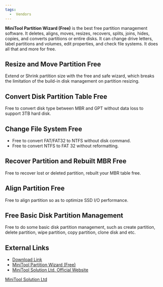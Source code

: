 ```yaml
---
tags:
  -  Vendors
---
```

**MiniTool Partition Wizard (Free)** is the best free partition
management software. It deletes, aligns, moves, resizes, recovers,
splits, joins, hides, copies, and converts partitions or entire disks.
It can change drive letters, label partitions and volumes, edit
properties, and check file systems. It does all that and more for free.

## Resize and Move Partition Free

Extend or Shrink partition size with the free and safe wizard, which
breaks the limitation of the build-in disk management on partition
resizing.

## Convert Disk Partition Table Free

Free to convert disk type between MBR and GPT without data loss to
support 3TB hard disk.

## Change File System Free

- Free to convert FAT/FAT32 to NTFS without disk command.
- Free to convert NTFS to FAT 32 without reformatting.

## Recover Partition and Rebuilt MBR Free

Free to recover lost or deleted partition, rebuilt your MBR table free.

## Align Partition Free

Free to align partition so as to optimize SSD I/O performance.

## Free Basic Disk Partition Management

Free to do some basic disk partition management, such as create
partition, delete partition, wipe partition, copy partition, clone disk
and etc.

## External Links

- [Download
  Link](http://download.cnet.com/MiniTool-Partition-Wizard-Free/3000-2094_4-10962200.html?part=dl-&subj=dl&tag=button)
- [MiniTool Partition Wizard
  (Free)](http://www.minitool-partitionrecovery.com/minitool-partition-wizard.html)
- [MiniTool Solution Ltd. Official
  Website](http://www.minitool-partitionrecovery.com/)

[MiniTool Solution Ltd](minitool_solution_ltd.md)

